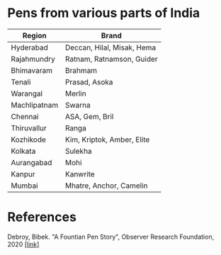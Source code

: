# Pens from various parts of India
| Region            | Brand                                |
| ----------------- | ------------------------------------ |
| Hyderabad         | Deccan, Hilal, Misak, Hema           |
| Rajahmundry       | Ratnam, Ratnamson, Guider            |
| Bhimavaram        | Brahmam                              |
| Tenali            | Prasad, Asoka                        |
| Warangal          | Merlin                               |
| Machlipatnam      | Swarna                               |
| Chennai           | ASA, Gem, Bril                       |
| Thiruvallur       | Ranga                                |
| Kozhikode         | Kim, Kriptok, Amber, Elite           |
| Kolkata           | Sulekha                              |
| Aurangabad        | Mohi                                 |
| Kanpur            | Kanwrite                             |
| Mumbai            | Mhatre, Anchor, Camelin              |


# References
Debroy, Bibek. "A Fountian Pen Story", Observer Research Foundation, 2020 [[link]](https://www.orfonline.org/wp-content/uploads/2020/06/ORF-Monograph-Fountain-Pen-Story.pdf)
